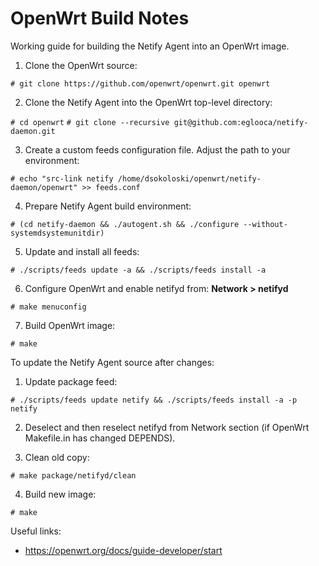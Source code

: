 # OpenWrt Build Notes

Working guide for building the Netify Agent into an OpenWrt image.

1. Clone the OpenWrt source:

  `# git clone https://github.com/openwrt/openwrt.git openwrt`
  
2. Clone the Netify Agent into the OpenWrt top-level directory:

  `# cd openwrt`
  `# git clone --recursive git@github.com:eglooca/netify-daemon.git`
  
3. Create a custom feeds configuration file.  Adjust the path to your environment:

  `# echo "src-link netify /home/dsokoloski/openwrt/netify-daemon/openwrt" >> feeds.conf`
  
4. Prepare Netify Agent build environment:

  `# (cd netify-daemon && ./autogent.sh && ./configure --without-systemdsystemunitdir)`
  
5. Update and install all feeds:

  `# ./scripts/feeds update -a && ./scripts/feeds install -a`
  
6. Configure OpenWrt and enable netifyd from: __Network > netifyd__

  `# make menuconfig`
  
7. Build OpenWrt image:

  `# make`

To update the Netify Agent source after changes:

1. Update package feed:

  `# ./scripts/feeds update netify && ./scripts/feeds install -a -p netify`
  
2. Deselect and then reselect netifyd from Network section (if OpenWrt Makefile.in has changed DEPENDS).

3. Clean old copy:

  `# make package/netifyd/clean`
  
4. Build new image:

  `# make`

Useful links:

- https://openwrt.org/docs/guide-developer/start
